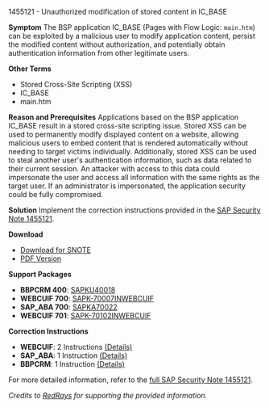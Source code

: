 1455121 - Unauthorized modification of stored content in IC_BASE

**Symptom**
The BSP application IC_BASE (Pages with Flow Logic: `main.htm`) can be exploited by a malicious user to modify application content, persist the modified content without authorization, and potentially obtain authentication information from other legitimate users.

**Other Terms**
- Stored Cross-Site Scripting (XSS)
- IC_BASE
- main.htm

**Reason and Prerequisites**
Applications based on the BSP application IC_BASE result in a stored cross-site scripting issue. Stored XSS can be used to permanently modify displayed content on a website, allowing malicious users to embed content that is rendered automatically without needing to target victims individually. Additionally, stored XSS can be used to steal another user's authentication information, such as data related to their current session. An attacker with access to this data could impersonate the user and access all information with the same rights as the target user. If an administrator is impersonated, the application security could be fully compromised.

**Solution**
Implement the correction instructions provided in the [SAP Security Note 1455121](https://me.sap.com/support/notes/1455121).

**Download**
- [Download for SNOTE](https://notesdownloads.sap.com/note/0040000008585202017)
- [PDF Version](https://userapps.support.sap.com/sap/support/sfm/notes/print/0001455121?language=en-US&token=48818E2008E9BD8B707EB57BD3C24E80)

**Support Packages**
- **BBPCRM 400**: [SAPKU40018](https://me.sap.com/supportpackage/SAPKU40018)
- **WEBCUIF 700**: [SAPK-70007INWEBCUIF](https://me.sap.com/supportpackage/SAPK-70007INWEBCUIF)
- **SAP_ABA 700**: [SAPKA70022](https://me.sap.com/supportpackage/SAPKA70022)
- **WEBCUIF 701**: [SAPK-70102INWEBCUIF](https://me.sap.com/supportpackage/SAPK-70102INWEBCUIF)

**Correction Instructions**
- **WEBCUIF**: 2 Instructions [(Details)](https://me.sap.com/corrins/0001455121/6555)
- **SAP_ABA**: 1 Instruction [(Details)](https://me.sap.com/corrins/0001455121/44)
- **BBPCRM**: 1 Instruction [(Details)](https://me.sap.com/corrins/0001455121/63)

For more detailed information, refer to the [full SAP Security Note 1455121](https://me.sap.com/support/notes/1455121).

*Credits to [RedRays](https://redrays.io) for supporting the provided information.*